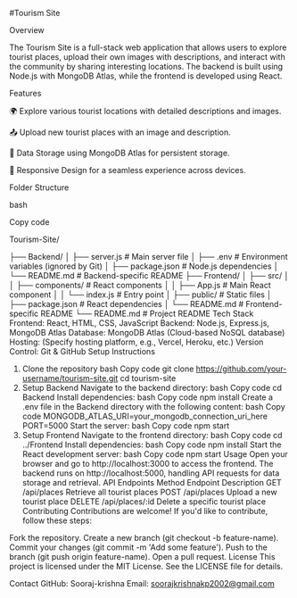 #Tourism Site

Overview

The Tourism Site is a full-stack web application that allows users to explore tourist places, upload their own images with descriptions, and interact with the community by sharing interesting locations. The backend is built using Node.js with MongoDB Atlas, while the frontend is developed using React.

Features

🌍 Explore various tourist locations with detailed descriptions and images.

📤 Upload new tourist places with an image and description.

💾 Data Storage using MongoDB Atlas for persistent storage.

🔄 Responsive Design for a seamless experience across devices.

Folder Structure

bash

Copy code

Tourism-Site/

├── Backend/
│   ├── server.js           # Main server file
│   ├── .env                # Environment variables (ignored by Git)
│   ├── package.json        # Node.js dependencies
│   └── README.md           # Backend-specific README
├── Frontend/
│   ├── src/
│   │   ├── components/     # React components
│   │   ├── App.js          # Main React component
│   │   └── index.js        # Entry point
│   ├── public/             # Static files
│   ├── package.json        # React dependencies
│   └── README.md           # Frontend-specific README
└── README.md               # Project README
Tech Stack
Frontend: React, HTML, CSS, JavaScript
Backend: Node.js, Express.js, MongoDB Atlas
Database: MongoDB Atlas (Cloud-based NoSQL database)
Hosting: (Specify hosting platform, e.g., Vercel, Heroku, etc.)
Version Control: Git & GitHub
Setup Instructions
1. Clone the repository
bash
Copy code
git clone https://github.com/your-username/tourism-site.git
cd tourism-site
2. Setup Backend
Navigate to the backend directory:
bash
Copy code
cd Backend
Install dependencies:
bash
Copy code
npm install
Create a .env file in the Backend directory with the following content:
bash
Copy code
MONGODB_ATLAS_URI=your_mongodb_connection_uri_here
PORT=5000
Start the server:
bash
Copy code
npm start
3. Setup Frontend
Navigate to the frontend directory:
bash
Copy code
cd ../Frontend
Install dependencies:
bash
Copy code
npm install
Start the React development server:
bash
Copy code
npm start
Usage
Open your browser and go to http://localhost:3000 to access the frontend.
The backend runs on http://localhost:5000, handling API requests for data storage and retrieval.
API Endpoints
Method	Endpoint	Description
GET	/api/places	Retrieve all tourist places
POST	/api/places	Upload a new tourist place
DELETE	/api/places/:id	Delete a specific tourist place
Contributing
Contributions are welcome! If you'd like to contribute, follow these steps:

Fork the repository.
Create a new branch (git checkout -b feature-name).
Commit your changes (git commit -m 'Add some feature').
Push to the branch (git push origin feature-name).
Open a pull request.
License
This project is licensed under the MIT License. See the LICENSE file for details.

Contact
GitHub: Sooraj-krishna
Email: soorajkrishnakp2002@gmail.com
